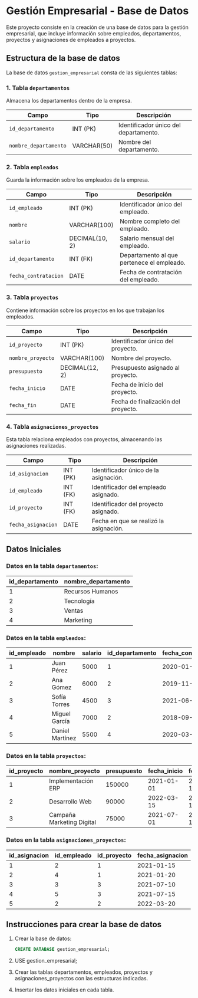 # Gestión Empresarial - Base de Datos

Este proyecto consiste en la creación de una base de datos para la gestión empresarial, que incluye información sobre empleados, departamentos, proyectos y asignaciones de empleados a proyectos.

## Estructura de la base de datos

La base de datos `gestion_empresarial` consta de las siguientes tablas:

### 1. Tabla `departamentos`
Almacena los departamentos dentro de la empresa.

| Campo             | Tipo            | Descripción                              |
|-------------------|-----------------|------------------------------------------|
| `id_departamento`  | INT (PK)        | Identificador único del departamento.    |
| `nombre_departamento` | VARCHAR(50)  | Nombre del departamento.                 |

### 2. Tabla `empleados`
Guarda la información sobre los empleados de la empresa.

| Campo              | Tipo            | Descripción                              |
|--------------------|-----------------|------------------------------------------|
| `id_empleado`      | INT (PK)        | Identificador único del empleado.        |
| `nombre`           | VARCHAR(100)    | Nombre completo del empleado.            |
| `salario`          | DECIMAL(10, 2)  | Salario mensual del empleado.            |
| `id_departamento`  | INT (FK)        | Departamento al que pertenece el empleado.|
| `fecha_contratacion` | DATE          | Fecha de contratación del empleado.      |

### 3. Tabla `proyectos`
Contiene información sobre los proyectos en los que trabajan los empleados.

| Campo             | Tipo            | Descripción                              |
|-------------------|-----------------|------------------------------------------|
| `id_proyecto`      | INT (PK)        | Identificador único del proyecto.        |
| `nombre_proyecto`  | VARCHAR(100)    | Nombre del proyecto.                     |
| `presupuesto`      | DECIMAL(12, 2)  | Presupuesto asignado al proyecto.        |
| `fecha_inicio`     | DATE            | Fecha de inicio del proyecto.            |
| `fecha_fin`        | DATE            | Fecha de finalización del proyecto.      |

### 4. Tabla `asignaciones_proyectos`
Esta tabla relaciona empleados con proyectos, almacenando las asignaciones realizadas.

| Campo              | Tipo            | Descripción                              |
|--------------------|-----------------|------------------------------------------|
| `id_asignacion`    | INT (PK)        | Identificador único de la asignación.    |
| `id_empleado`      | INT (FK)        | Identificador del empleado asignado.     |
| `id_proyecto`      | INT (FK)        | Identificador del proyecto asignado.     |
| `fecha_asignacion` | DATE            | Fecha en que se realizó la asignación.   |

## Datos Iniciales

### Datos en la tabla `departamentos`:

| id_departamento | nombre_departamento  |
|-----------------|----------------------|
| 1               | Recursos Humanos     |
| 2               | Tecnología           |
| 3               | Ventas               |
| 4               | Marketing            |

### Datos en la tabla `empleados`:

| id_empleado | nombre            | salario | id_departamento | fecha_contratacion |
|-------------|-------------------|---------|-----------------|--------------------|
| 1           | Juan Pérez        | 5000    | 1               | 2020-01-15         |
| 2           | Ana Gómez         | 6000    | 2               | 2019-11-23         |
| 3           | Sofía Torres      | 4500    | 3               | 2021-06-30         |
| 4           | Miguel García     | 7000    | 2               | 2018-09-12         |
| 5           | Daniel Martínez   | 5500    | 4               | 2020-03-10         |

### Datos en la tabla `proyectos`:

| id_proyecto | nombre_proyecto          | presupuesto | fecha_inicio | fecha_fin  |
|-------------|--------------------------|-------------|--------------|------------|
| 1           | Implementación ERP        | 150000      | 2021-01-01   | 2021-12-31 |
| 2           | Desarrollo Web            | 90000       | 2022-03-15   | 2022-10-01 |
| 3           | Campaña Marketing Digital | 75000       | 2021-07-01   | 2021-12-15 |

### Datos en la tabla `asignaciones_proyectos`:

| id_asignacion | id_empleado | id_proyecto | fecha_asignacion |
|---------------|-------------|-------------|------------------|
| 1             | 2           | 1           | 2021-01-15       |
| 2             | 4           | 1           | 2021-01-20       |
| 3             | 3           | 3           | 2021-07-10       |
| 4             | 5           | 3           | 2021-07-15       |
| 5             | 2           | 2           | 2022-03-20       |

## Instrucciones para crear la base de datos

1. Crear la base de datos:

   ```sql
   CREATE DATABASE gestion_empresarial;


2. USE gestion_empresarial;

3. Crear las tablas departamentos, empleados, proyectos y asignaciones_proyectos con las estructuras indicadas.

4. Insertar los datos iniciales en cada tabla.
